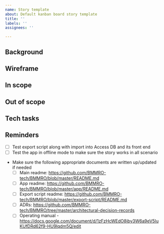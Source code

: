 ```yaml
---
name: Story template
about: Default kanban board story template
title: ''
labels: ''
assignees: ''

---
```


## Background

## Wireframe

## In scope

## Out of scope

## Tech tasks

## Reminders
- [ ] Test export script along with import into Access DB and its front end
- [ ] Test the app in offline mode to make sure the story works in all scenario
- Make sure the following appropriate documents are written up/updated if needed 
    - [ ] Main readme: https://github.com/BMMRO-tech/BMMRO/blob/master/README.md 
    - [ ] App readme: https://github.com/BMMRO-tech/BMMRO/blob/master/app/README.md
    - [ ] Export script readme: https://github.com/BMMRO-tech/BMMRO/blob/master/export-script/README.md
    - [ ] ADRs: https://github.com/BMMRO-tech/BMMRO/tree/master/architectural-decision-records
    - [ ] Operating manual  - https://docs.google.com/document/d/1zFzHcWEdO8jby3W6a9eV5IuKUfDRd62f9-HU9lqdm5Q/edit
